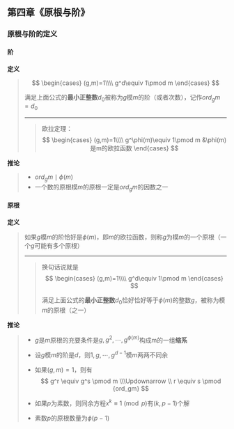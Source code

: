 ## 第四章《原根与阶》

### 原根与阶的定义

#### 阶

**定义**

>
> $$
> \begin{cases}
> (g,m)=1\\\\
> g^d\equiv 1\pmod m
> \end{cases}
> $$
>
> 满足上面公式的**最小正整数**$d_0$被称为$g$模$m$的阶（或者次数），记作$ord_gm=d_0$
>
> ---
>
> > 欧拉定理：
> > $$
> > \begin{cases}
> > (g,m)=1\\\\
> > g^\phi(m)\equiv 1\pmod m &\phi(m)是m的欧拉函数
> > \end{cases}
> > $$
> > 

**推论**

> - $ord_gm \mid \phi(m)$
> - 一个数的原根模$m$的原根一定是$ord_gm$的因数之一

#### 原根

**定义**

> 如果$g$模$m$的阶恰好是$\phi(m)$，即$m$的欧拉函数，则称$g$为模$m$的一个原根（一个$g$可能有多个原根）
>
> ---
>
> >  换句话说就是
> > $$
> > \begin{cases}
> > (g,m)=1\\\\
> > g^d\equiv 1\pmod m
> > \end{cases}
> > $$
> >
> > 满足上面公式的**最小正整数**$d_0$恰好恰好等于$\phi(m)$的整数$g$，被称为模$m$的原根（之一）

**推论**

> - $g$是$m$原根的充要条件是$g,g^2,\cdots,g^{\phi(m)}$构成m的一组**缩系**
>
> - 设$g$模$m$的阶是$d$，则$1,g,\cdots,g^{d-1}$模$m$两两不同余
>
> - 如果$(g,m)=1$，则有
>   $$
>   g^r \equiv g^s \pmod m \\\Updownarrow \\ r \equiv s \pmod {ord_gm}
>   $$
>
> - 如果$p$为素数，则同余方程$x^k\equiv 1 \pmod p$有$(k,p-1)$个解
>
> - 素数$p$的原根数量为$\phi(p-1)$

